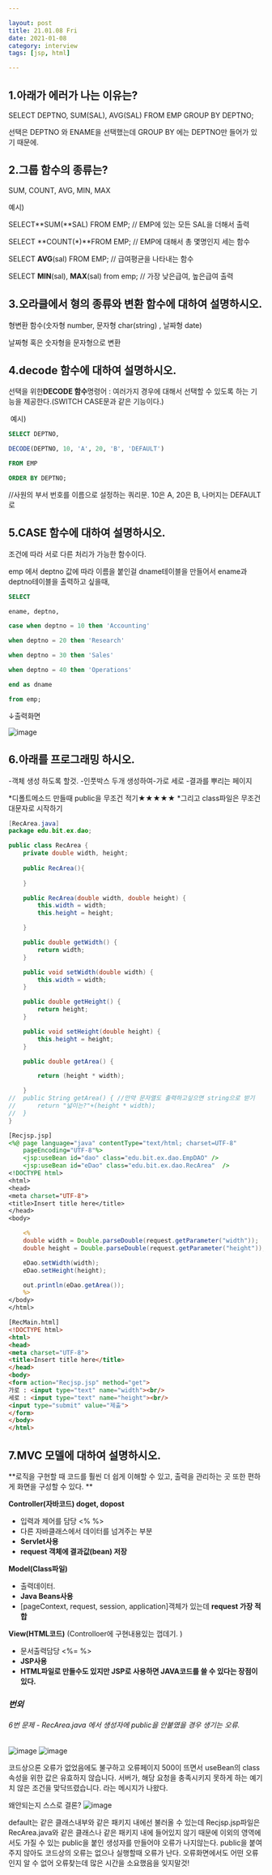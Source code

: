 ```yaml
---

layout: post
title: 21.01.08 Fri
date: 2021-01-08
category: interview
tags: [jsp, html]

---
```


## 1.아래가 에러가 나는 이유는? 
SELECT DEPTNO, SUM(SAL), AVG(SAL) FROM EMP GROUP BY DEPTNO; 

선택은 DEPTNO 와 ENAME을 선택했는데 GROUP BY 에는 DEPTNO만 들어가 있기 때문에. 

## 2.그룹 함수의 종류는? 

SUM, COUNT, AVG, MIN, MAX

예시)

SELECT**SUM(**SAL) FROM EMP; // EMP에 있는 모든 SAL을 더해서 출력

SELECT **COUNT(\*)**FROM EMP; // EMP에 대해서 총 몇명인지 세는 함수

SELECT **AVG**(sal) FROM EMP; // 급여평균을 나타내는 함수

SELECT **MIN**(sal), **MAX**(sal) from emp; // 가장 낮은급여, 높은급여 출력


## 3.오라클에서 형의 종류와 변환 함수에 대하여 설명하시오. 

형변환 함수(숫자형 number, 문자형 char(string) , 날짜형 date)

날짜형 혹은 숫자형을 문자형으로 변환



## 4.decode 함수에 대하여 설명하시오.

선택을 위한**DECODE 함수**명령어 : 여러가지 경우에 대해서 선택할 수 있도록 하는 기능을 제공한다.(SWITCH CASE문과 같은 기능이다.)

 예시) 
~~~SQL
SELECT DEPTNO,

DECODE(DEPTNO, 10, 'A', 20, 'B', 'DEFAULT')

FROM EMP

ORDER BY DEPTNO;
~~~
//사원의 부서 번호를 이름으로 설정하는 쿼리문. 10은 A, 20은 B, 나머지는 DEFAULT로




## 5.CASE 함수에 대하여 설명하시오.

조건에 따라 서로 다른 처리가 가능한 함수이다.

emp 에서 deptno 값에 따라 이름을 붙인걸 dname테이블을 만들어서 ename과 deptno테이블을 출력하고 싶을때, 

~~~SQL
SELECT

ename, deptno, 

case when deptno = 10 then 'Accounting'

when deptno = 20 then 'Research'

when deptno = 30 then 'Sales'

when deptno = 40 then 'Operations' 

end as dname

from emp;
~~~


↓출력화면

![image](https://user-images.githubusercontent.com/74958197/103996395-1fea4080-51dd-11eb-8dd1-5d978ee5660d.png)

## 6.아래를 프로그래밍 하시오. 

-객체 생성 하도록 할것. 
-인풋박스 두개 생성하여-가로 세로 
-결과를 뿌리는 페이지 





*디폴트메소드 만들때 public을 무조건 적기★★★★★
*그리고 class파일은 무조건 대문자로 시작하기

~~~java
[RecArea.java]
package edu.bit.ex.dao;

public class RecArea {
	private double width, height;
	
	public RecArea(){
		
	}

	public RecArea(double width, double height) {
		this.width = width;
		this.height = height;

	}

	public double getWidth() {
		return width;
	}

	public void setWidth(double width) {
		this.width = width;
	}

	public double getHeight() {
		return height;
	}

	public void setHeight(double height) {
		this.height = height;
	}

	public double getArea() {

		return (height * width);

	}
//	public String getArea() { //만약 문자열도 출력하고싶으면 string으로 받기
//		return "넓이는?"+(height * width);
//	}
}
~~~
~~~jsp
[Recjsp.jsp]
<%@ page language="java" contentType="text/html; charset=UTF-8"
	pageEncoding="UTF-8"%>
 	<jsp:useBean id="dao" class="edu.bit.ex.dao.EmpDAO" />
	<jsp:useBean id="eDao" class="edu.bit.ex.dao.RecArea"  />
<!DOCTYPE html>
<html>
<head>
<meta charset="UTF-8">
<title>Insert title here</title>
</head>
<body>

	<%
	double width = Double.parseDouble(request.getParameter("width"));
	double height = Double.parseDouble(request.getParameter("height"));

	eDao.setWidth(width);
	eDao.setHeight(height);

	out.println(eDao.getArea());
	%>  
</body>
</html>
~~~
~~~html
[RecMain.html]
<!DOCTYPE html>
<html>
<head>
<meta charset="UTF-8">
<title>Insert title here</title>
</head>
<body>
<form action="Recjsp.jsp" method="get">
가로 : <input type="text" name="width"><br/>
세로 : <input type="text" name="height"><br/>
<input type="submit" value="제출">
</form>
</body>
</html>
~~~


## 7.MVC 모델에 대하여 설명하시오.

**로직을 구현할 때 코드를 훨씬 더 쉽게 이해할 수 있고, 출력을 관리하는 곳 또한 편하게 화면을 구성할 수 있다. **

**Controller(자바코드) doget, dopost**

-   입력과 제어를 담당 <% %>
-   다른 자바클래스에서 데이터를 넘겨주는 부분
-   **Servlet사용**
-   **request 객체에 결과값(bean) 저장**

**Model(Class파일)**

-   출력데이터.
-   **Java Beans사용**
-   \[pageContext, request, session, application\]객체가 있는데 **request 가장 적합**

**View(HTML코드)** (Controlloer에 구현내용있는 껍데기. )

-   문서출력담당 <%= %>
-   **JSP사용**
-   **HTML파일로 만들수도 있지만 JSP로 사용하면 JAVA코드를 쓸 수 있다는 장점이 있다.**







### *번외*

###### 6번 문제 - RecArea.java 에서 생성자에 public을 안붙였을 경우 생기는 오류.

![image](https://user-images.githubusercontent.com/74958197/103996451-3395a700-51dd-11eb-9219-38b8c7107e4f.png)
![image](https://user-images.githubusercontent.com/74958197/103996463-385a5b00-51dd-11eb-8a9b-15c425499f6c.png)

코드상으론 오류가 없었음에도 불구하고 오류페이지 500이 뜨면서 useBean의 class속성을 위한 값은 유효하지 않습니다. 서버가, 해당 요청을 충족시키지 못하게 하는 예기치 않은 조건을 맞닥뜨렸습니다. 라는 메시지가 나왔다.

왜안되는지 스스로 결론?
![image](https://user-images.githubusercontent.com/74958197/103996476-3e503c00-51dd-11eb-955a-796f2f95b386.png)

default는 같은 클래스내부와 같은 패키지 내에선 불러올 수 있는데 Recjsp.jsp파일은 RecArea.java와 같은 클래스나 같은 패키지 내에 들어있지 않기 때문에 이외의 영역에서도 가질 수 있는 public을 붙인 생성자를 만들어야 오류가 나지않는다. 
public을 붙여주지 않아도 코드상의 오류는 없으나 실행할때 오류가 난다. 오류화면에서도 어떤 오류인지 알 수 없어 오류찾는데 많은 시간을 소요했음을 잊지말것!
